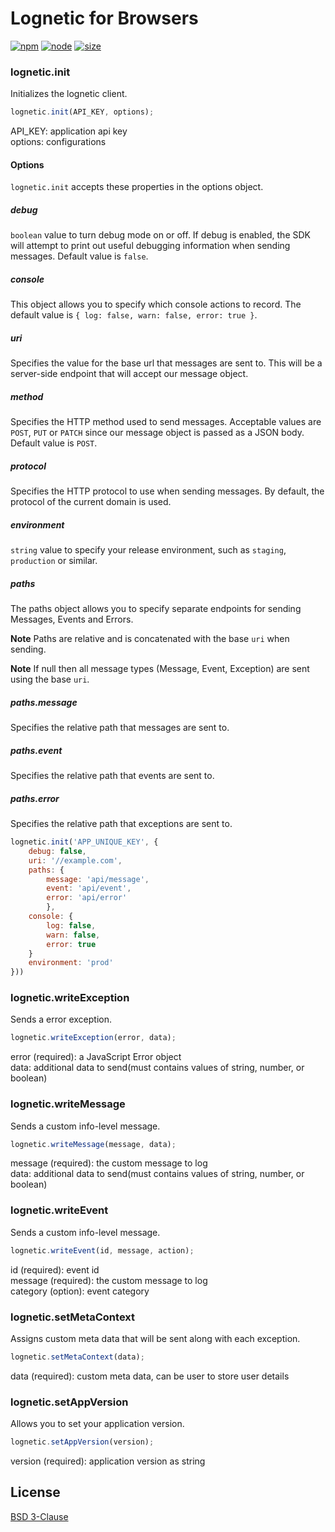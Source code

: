 # Lognetic for Browsers
[![npm][npm]][npm-url]
[![node][node]][node-url]
[![size][size]][size-url]


### lognetic.init
Initializes the lognetic client.
```js
lognetic.init(API_KEY, options);
```
API_KEY: application api key <br/>
options: configurations <br/>

#### Options

`lognetic.init` accepts these properties in the options object.

##### debug

`boolean` value to turn debug mode on or off. If debug is enabled, the SDK will attempt to print out useful 
debugging information when sending messages.
Default value is `false`.

##### console

This object allows you to specify which console actions to record. The default value is
`{ log: false, warn: false, error: true }`.

##### uri

Specifies the value for the base url that messages are sent to. This will be a server-side endpoint that will accept 
our message object.

##### method

Specifies the HTTP method used to send messages. Acceptable values are `POST`, `PUT` or `PATCH` 
since our message object is passed as a JSON body.
Default value is `POST`.

##### protocol

Specifies the HTTP protocol to use when sending messages. By default, the protocol of the current domain is used.

##### environment

`string` value to specify your release environment, such as `staging`, `production` or similar.

##### paths

The paths object allows you to specify separate endpoints for sending Messages, Events and Errors.

**Note** Paths are relative and is concatenated with the base `uri` when sending.

**Note** If null then all message types (Message, Event, Exception) are sent using the base `uri`.

##### paths.message

Specifies the relative path that messages are sent to.

##### paths.event

Specifies the relative path that events are sent to.

##### paths.error

Specifies the relative path that exceptions are sent to.

```js
lognetic.init('APP_UNIQUE_KEY', {
    debug: false,
    uri: '//example.com',
    paths: { 
        message: 'api/message',
        event: 'api/event',
        error: 'api/error' 
        },
    console: {
        log: false,
        warn: false,
        error: true
    }
    environment: 'prod'
}))
```


### lognetic.writeException
Sends a error exception.
```js
lognetic.writeException(error, data);
```
error (required): a JavaScript Error object <br/>
data: additional data to send(must contains values of string, number, or boolean)


### lognetic.writeMessage
Sends a custom info-level message.
```js
lognetic.writeMessage(message, data);
```
message (required): the custom message to log <br/>
data: additional data to send(must contains values of string, number, or boolean)


### lognetic.writeEvent
Sends a custom info-level message.
```js
lognetic.writeEvent(id, message, action);
```
id (required): event id <br/>
message (required): the custom message to log <br/>
category (option): event category<br/>


### lognetic.setMetaContext
Assigns custom meta data that will be sent along with each exception.
```js
lognetic.setMetaContext(data);
```
data (required): custom meta data, can be user to store user details


### lognetic.setAppVersion
Allows you to set your application version.
```js
lognetic.setAppVersion(version);
```
version (required): application version as string



## License

[BSD 3-Clause](./LICENSE)

[npm]: https://img.shields.io/npm/v/lognetic-browser.svg
[npm-url]: https://www.npmjs.com/package/lognetic-browser
[node]: https://img.shields.io/node/v/lognetic-browser.svg
[node-url]: https://nodejs.org
[size]: https://packagephobia.now.sh/badge?p=lognetic-browser
[size-url]: https://packagephobia.com/result?p=lognetic-browser